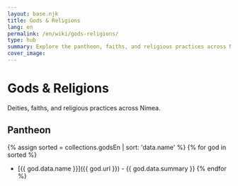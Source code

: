 ```yaml
---
layout: base.njk
title: Gods & Religions
lang: en
permalink: /en/wiki/gods-religions/
type: hub
summary: Explore the pantheon, faiths, and religious practices across Nimea.
cover_image: 
---
```


# Gods & Religions

Deities, faiths, and religious practices across Nimea.

## Pantheon

{% assign sorted = collections.godsEn | sort: 'data.name' %}
{% for god in sorted %}
- [{{ god.data.name }}]({{ god.url }}) - {{ god.data.summary }}
{% endfor %}
